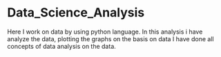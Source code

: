 # Data_Science_Analysis
Here I work on data by using python language. 
In this analysis i have analyze the data, plotting the graphs on the basis on data
I have done all concepts of data analysis on the data. 
